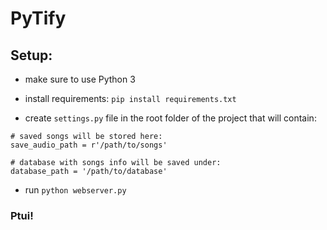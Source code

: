 # PyTify

## Setup:

* make sure to use Python 3

* install requirements: `pip install requirements.txt` 

* create `settings.py` file in the root folder of the project that will contain:
```    
# saved songs will be stored here:
save_audio_path = r'/path/to/songs'

# database with songs info will be saved under:
database_path = '/path/to/database'
```
* run `python webserver.py`

### Ptui!